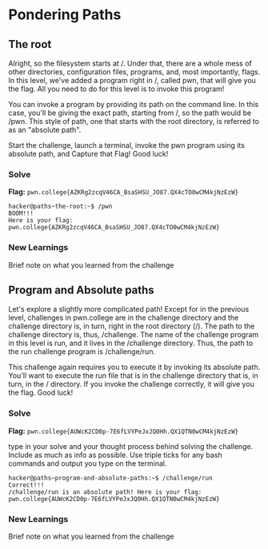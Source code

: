 # Pondering Paths

## The root
Alright, so the filesystem starts at /. Under that, there are a whole mess of other directories, configuration files, programs, and, most importantly, flags. In this level, we've added a program right in /, called pwn, that will give you the flag. All you need to do for this level is to invoke this program!

You can invoke a program by providing its path on the command line. In this case, you'll be giving the exact path, starting from /, so the path would be /pwn. This style of path, one that starts with the root directory, is referred to as an "absolute path".

Start the challenge, launch a terminal, invoke the pwn program using its absolute path, and Capture that Flag! Good luck!

### Solve
**Flag:** `pwn.college{AZKRg2zcqV46CA_BsaSHSU_JO87.QX4cTO0wCM4kjNzEzW}`

```
hacker@paths~the-root:~$ /pwn
BOOM!!!
Here is your flag:
pwn.college{AZKRg2zcqV46CA_BsaSHSU_JO87.QX4cTO0wCM4kjNzEzW}
```

### New Learnings
Brief note on what you learned from the challenge



## Program and Absolute paths
Let's explore a slightly more complicated path! Except for in the previous level, challenges in pwn.college are in the challenge directory and the challenge directory is, in turn, right in the root directory (/). The path to the challenge directory is, thus, /challenge. The name of the challenge program in this level is run, and it lives in the /challenge directory. Thus, the path to the run challenge program is /challenge/run.

This challenge again requires you to execute it by invoking its absolute path. You'll want to execute the run file that is in the challenge directory that is, in turn, in the / directory. If you invoke the challenge correctly, it will give you the flag. Good luck!

### Solve
**Flag:** `pwn.college{AUWcK2CD0p-7E6fLVYPeJxJQ0Hh.QX1QTN0wCM4kjNzEzW}`

type in your solve and your thought process behind solving the challenge. Include as much as info as possible. Use triple ticks for any bash commands and output you type on the terminal.

```
hacker@paths~program-and-absolute-paths:~$ /challenge/run
Correct!!!
/challenge/run is an absolute path! Here is your flag:
pwn.college{AUWcK2CD0p-7E6fLVYPeJxJQ0Hh.QX1QTN0wCM4kjNzEzW}
```

### New Learnings
Brief note on what you learned from the challenge

